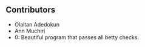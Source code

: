 ## Contributors
- Olaitan Adedokun
- Ann Muchiri
- 0: Beautiful program that passes all betty checks.
